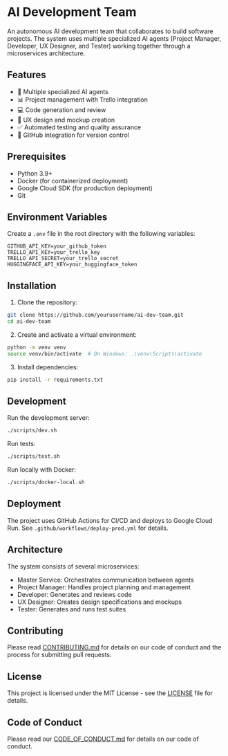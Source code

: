 # AI Development Team

An autonomous AI development team that collaborates to build software projects. The system uses multiple specialized AI agents (Project Manager, Developer, UX Designer, and Tester) working together through a microservices architecture.

## Features

- 🤖 Multiple specialized AI agents
- 📊 Project management with Trello integration
- 💻 Code generation and review
- 🎨 UX design and mockup creation
- ✅ Automated testing and quality assurance
- 🔄 GitHub integration for version control

## Prerequisites

- Python 3.9+
- Docker (for containerized deployment)
- Google Cloud SDK (for production deployment)
- Git

## Environment Variables

Create a `.env` file in the root directory with the following variables:

```env
GITHUB_API_KEY=your_github_token
TRELLO_API_KEY=your_trello_key
TRELLO_API_SECRET=your_trello_secret
HUGGINGFACE_API_KEY=your_huggingface_token
```

## Installation

1. Clone the repository:
```bash
git clone https://github.com/yourusername/ai-dev-team.git
cd ai-dev-team
```

2. Create and activate a virtual environment:
```bash
python -m venv venv
source venv/bin/activate  # On Windows: .\venv\Scripts\activate
```

3. Install dependencies:
```bash
pip install -r requirements.txt
```

## Development

Run the development server:
```bash
./scripts/dev.sh
```

Run tests:
```bash
./scripts/test.sh
```

Run locally with Docker:
```bash
./scripts/docker-local.sh
```

## Deployment

The project uses GitHub Actions for CI/CD and deploys to Google Cloud Run. See `.github/workflows/deploy-prod.yml` for details.

## Architecture

The system consists of several microservices:
- Master Service: Orchestrates communication between agents
- Project Manager: Handles project planning and management
- Developer: Generates and reviews code
- UX Designer: Creates design specifications and mockups
- Tester: Generates and runs test suites

## Contributing

Please read [CONTRIBUTING.md](CONTRIBUTING.md) for details on our code of conduct and the process for submitting pull requests.

## License

This project is licensed under the MIT License - see the [LICENSE](LICENSE) file for details.

## Code of Conduct

Please read our [CODE_OF_CONDUCT.md](CODE_OF_CONDUCT.md) for details on our code of conduct.
